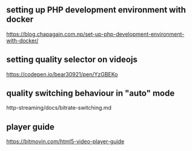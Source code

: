 ## setting up PHP development environment with docker

https://blog.chapagain.com.np/set-up-php-development-environment-with-docker/

## setting quality selector on videojs

https://codepen.io/bear30921/pen/YzGBEKo

## quality switching behaviour in "auto" mode

http-streaming/docs/bitrate-switching.md

## player guide

https://bitmovin.com/html5-video-player-guide
